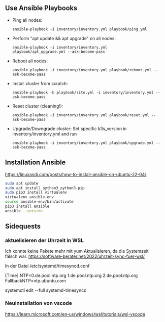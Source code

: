## Use Ansible Playbooks
- Ping all nodes:
  
  ```ansible-playbook -i inventory/inventory.yml playbook/ping.yml```

- Perform "apt update && apt upgrade" on all nodes:

  ```ansible-playbook -i inventory/inventory.yml playbook/apt_upgrade.yml --ask-become-pass```

- Reboot all nodes:

  ```ansible-playbook -i inventory/inventory.yml playbook/reboot.yml --ask-become-pass```

- Install cluster from scratch:

  ```ansible-playbook -b playbook/site.yml -i inventory/inventory.yml --ask-become-pass```

- Reset cluster (cleaning!): 
  
  ```ansible-playbook -i inventory/inventory.yml playbook/reset.yml --ask-become-pass``` 

- Upgrade/Downgrade cluster: 
  Set specific k3s_version in inventory/inventory.yml and run

  ```ansible-playbook -i inventory/inventory.yml playbook/upgrade.yml --ask-become-pass```



## Installation Ansible
https://linuxandi.com/posts/how-to-install-ansible-on-ubuntu-22-04/

```sh
sudo apt update
sudo apt install python3 python3-pip
sudo pip3 install virtualenv
virtualenv ansible-env
source ansible-env/bin/activate
pip3 install ansible
ansible --version
```

## Sidequests

### aktuelisieren der Uhrzeit in WSL
Ich konnte keine Pakete mehr mit yum Aktualisieren, da die Systemzeit falsch war. 
https://software-berater.net/2022/uhrzeit-sync-fuer-wsl/ 

In der Datei 
/etc/systemd/timesyncd.conf

[Time]
NTP=0.de.pool.ntp.org 1.de.pool.ntp.org 2.de.pool.ntp.org
FallbackNTP=ntp.ubuntu.com

systemctl edit --full systemd-timesyncd

### Neuinstallation von vscode 
https://learn.microsoft.com/en-us/windows/wsl/tutorials/wsl-vscode 
